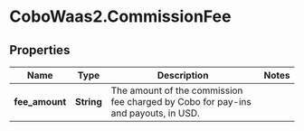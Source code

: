 # CoboWaas2.CommissionFee

## Properties

Name | Type | Description | Notes
------------ | ------------- | ------------- | -------------
**fee_amount** | **String** | The amount of the commission fee charged by Cobo for pay-ins and payouts, in USD. | 


